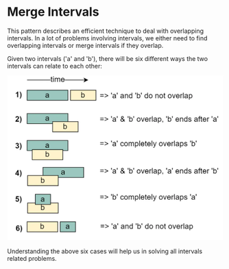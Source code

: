 # Merge Intervals

This pattern describes an efficient technique to deal with overlapping intervals. In a lot of problems involving intervals, we either need to find overlapping intervals or merge intervals if they overlap.

Given two intervals ('a' and 'b'), there will be six different ways the two intervals can relate to each other:

![Visual representation of intervals relationship](https://github.com/tizianocitro/ds-and-algo/blob/main/assets/intervals_relationship.png "Visual representation of intervals relationship")

Understanding the above six cases will help us in solving all intervals related problems.